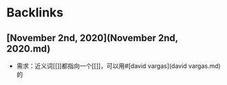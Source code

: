 
# Backlinks
## [November 2nd, 2020](November 2nd, 2020.md)
- 需求：近义词[[]]都指向一个[[]]，可以用#[david vargas](david vargas.md)的

